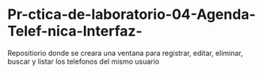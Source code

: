 # Pr-ctica-de-laboratorio-04-Agenda-Telef-nica-Interfaz-
Repositiorio donde se creara una ventana para registrar, editar, eliminar, buscar y listar los telefonos del mismo usuario
